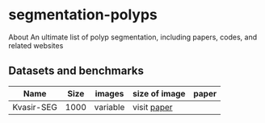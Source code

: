 # segmentation-polyps
About An ultimate list of polyp segmentation, including papers, codes, and related websites

## Datasets and benchmarks
| Name | Size | images | size of image | paper |
| --- | --- | ---- | ---- | --- |
| Kvasir-SEG | 1000 | variable | visit <a href="https://arxiv.org/pdf/1911.07069.pdf"> paper </a> |

